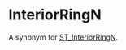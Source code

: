 # InteriorRingN

A synonym for [ST_InteriorRingN](/sql-statements-structure/geographic-geometric-features/polygon-properties/st_interiorringn).